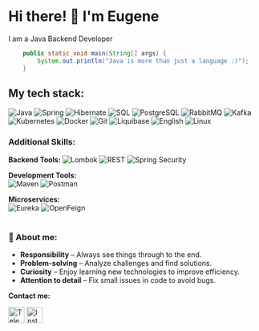 
<h1>
  Hi there! 👋 I'm Eugene </br>
</h1>

I am a Java Backend Developer



```java
    public static void main(String[] args) {
        System.out.println("Java is more than just a language :)");
    }
```

<h2>  My tech stack:</h2>

![Java](https://img.shields.io/badge/Java-ED8B00?style=for-the-badge&logo=coffeescript&logoColor=white)
![Spring](https://img.shields.io/badge/Spring-6DB33F?style=for-the-badge&logo=spring&logoColor=white)
![Hibernate](https://img.shields.io/badge/Hibernate-59666C?style=for-the-badge&logo=hibernate&logoColor=white)
![SQL](https://img.shields.io/badge/MySQL-4479A1?style=for-the-badge&logo=mysql&logoColor=white)
![PostgreSQL](https://img.shields.io/badge/PostgreSQL-4169E1?style=for-the-badge&logo=postgresql&logoColor=white)
![RabbitMQ](https://img.shields.io/badge/RabbitMQ-FF6600?style=for-the-badge&logo=rabbitmq&logoColor=white)
![Kafka](https://img.shields.io/badge/Kafka-231F20?style=for-the-badge&logo=apachekafka&logoColor=white)
![Kubernetes](https://img.shields.io/badge/Kubernetes-326CE5?style=for-the-badge&logo=kubernetes&logoColor=white)
![Docker](https://img.shields.io/badge/Docker-2496ED?style=for-the-badge&logo=docker&logoColor=white)
![Git](https://img.shields.io/badge/Git-F05032?style=for-the-badge&logo=git&logoColor=white)
![Liquibase](https://img.shields.io/badge/Liquibase-2962FF?style=for-the-badge&logo=databricks&logoColor=white)
![English](https://img.shields.io/badge/English-B2-blue?style=for-the-badge&logo=google-translate&logoColor=white)
![Linux](https://img.shields.io/badge/Linux-FCC624?style=for-the-badge&logo=linux&logoColor=black)

### Additional Skills:
**Backend Tools:**
  ![Lombok](https://img.shields.io/badge/Lombok-000000?style=flat-square&logo=lombok&logoColor=black&color=white)
  ![REST](https://img.shields.io/badge/REST-02569B?style=flat-square&logo=rest&logoColor=white)
  ![Spring Security](https://img.shields.io/badge/Spring_Security-6DB33F?style=flat-square&logo=spring-security&logoColor=white)
  

**Development Tools:**  
  ![Maven](https://img.shields.io/badge/Maven-C71A36?style=flat-square&logo=apache-maven&logoColor=white) ![Postman](https://img.shields.io/badge/Postman-FF6C37?style=flat-square&logo=postman&logoColor=white)  

**Microservices:**  
  ![Eureka](https://img.shields.io/badge/Netflix_Eureka-E50914?style=flat-square&logo=netflix&logoColor=white) ![OpenFeign](https://img.shields.io/badge/OpenFeign-6DB33F?style=flat-square&logo=openapi-initiative&logoColor=white)  
<br>

### 🤝 About me:  
- **Responsibility** – Always see things through to the end.  
- **Problem-solving** – Analyze challenges and find solutions.  
- **Curiosity** – Enjoy learning new technologies to improve efficiency.  
- **Attention to detail** – Fix small issues in code to avoid bugs.




**Contact me:**

[<img src="https://img.icons8.com/color/48/000000/telegram-app--v1.png" alt="Telegram" width="32" height="32">](https://t.me/YJ1nn)
[<img src="https://img.icons8.com/color/48/000000/instagram-new--v1.png" alt="Instagram" width="32" height="32">](https://www.instagram.com/just_you.dzhin?igsh=ODMybjc1MWRxeTl2&utm_source=qr)
